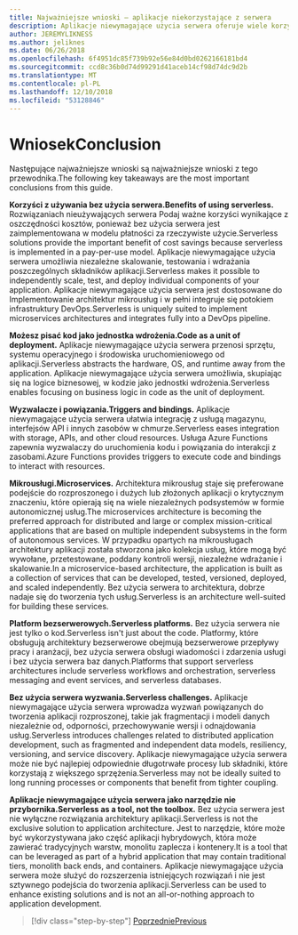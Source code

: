 ```yaml
---
title: Najważniejsze wnioski — aplikacje niekorzystające z serwera
description: Aplikacje niewymagające użycia serwera oferuje wiele korzyści i ma swój własny wyzwania. Podsumowanie najważniejsze wnioski z tego przewodnika.
author: JEREMYLIKNESS
ms.author: jeliknes
ms.date: 06/26/2018
ms.openlocfilehash: 6f4951dc85f739b92e56e84d0bd0262166181bd4
ms.sourcegitcommit: ccd8c36b0d74d99291d41aceb14cf98d74dc9d2b
ms.translationtype: MT
ms.contentlocale: pl-PL
ms.lasthandoff: 12/10/2018
ms.locfileid: "53128846"
---
```

# <a name="conclusion"></a><span data-ttu-id="8dca3-104">Wniosek</span><span class="sxs-lookup"><span data-stu-id="8dca3-104">Conclusion</span></span>

<span data-ttu-id="8dca3-105">Następujące najważniejsze wnioski są najważniejsze wnioski z tego przewodnika.</span><span class="sxs-lookup"><span data-stu-id="8dca3-105">The following key takeaways are the most important conclusions from this guide.</span></span>

<span data-ttu-id="8dca3-106">**Korzyści z używania bez użycia serwera.**</span><span class="sxs-lookup"><span data-stu-id="8dca3-106">**Benefits of using serverless.**</span></span> <span data-ttu-id="8dca3-107">Rozwiązaniach nieużywających serwera Podaj ważne korzyści wynikające z oszczędności kosztów, ponieważ bez użycia serwera jest zaimplementowana w modelu płatności za rzeczywiste użycie.</span><span class="sxs-lookup"><span data-stu-id="8dca3-107">Serverless solutions provide the important benefit of cost savings because serverless is implemented in a pay-per-use model.</span></span> <span data-ttu-id="8dca3-108">Aplikacje niewymagające użycia serwera umożliwia niezależne skalowanie, testowania i wdrażania poszczególnych składników aplikacji.</span><span class="sxs-lookup"><span data-stu-id="8dca3-108">Serverless makes it possible to independently scale, test, and deploy individual components of your application.</span></span> <span data-ttu-id="8dca3-109">Aplikacje niewymagające użycia serwera jest dostosowane do Implementowanie architektur mikrousług i w pełni integruje się potokiem infrastruktury DevOps.</span><span class="sxs-lookup"><span data-stu-id="8dca3-109">Serverless is uniquely suited to implement microservices architectures and integrates fully into a DevOps pipeline.</span></span>

<span data-ttu-id="8dca3-110">**Możesz pisać kod jako jednostka wdrożenia.**</span><span class="sxs-lookup"><span data-stu-id="8dca3-110">**Code as a unit of deployment.**</span></span> <span data-ttu-id="8dca3-111">Aplikacje niewymagające użycia serwera przenosi sprzętu, systemu operacyjnego i środowiska uruchomieniowego od aplikacji.</span><span class="sxs-lookup"><span data-stu-id="8dca3-111">Serverless abstracts the hardware, OS, and runtime away from the application.</span></span> <span data-ttu-id="8dca3-112">Aplikacje niewymagające użycia serwera umożliwia, skupiając się na logice biznesowej, w kodzie jako jednostki wdrożenia.</span><span class="sxs-lookup"><span data-stu-id="8dca3-112">Serverless enables focusing on business logic in code as the unit of deployment.</span></span>

<span data-ttu-id="8dca3-113">**Wyzwalacze i powiązania.**</span><span class="sxs-lookup"><span data-stu-id="8dca3-113">**Triggers and bindings.**</span></span> <span data-ttu-id="8dca3-114">Aplikacje niewymagające użycia serwera ułatwia integrację z usługą magazynu, interfejsów API i innych zasobów w chmurze.</span><span class="sxs-lookup"><span data-stu-id="8dca3-114">Serverless eases integration with storage, APIs, and other cloud resources.</span></span> <span data-ttu-id="8dca3-115">Usługa Azure Functions zapewnia wyzwalaczy do uruchomienia kodu i powiązania do interakcji z zasobami.</span><span class="sxs-lookup"><span data-stu-id="8dca3-115">Azure Functions provides triggers to execute code and bindings to interact with resources.</span></span>

<span data-ttu-id="8dca3-116">**Mikrousługi.**</span><span class="sxs-lookup"><span data-stu-id="8dca3-116">**Microservices.**</span></span> <span data-ttu-id="8dca3-117">Architektura mikrousług staje się preferowane podejście do rozproszonego i dużych lub złożonych aplikacji o krytycznym znaczeniu, które opierają się na wiele niezależnych podsystemów w formie autonomicznej usług.</span><span class="sxs-lookup"><span data-stu-id="8dca3-117">The microservices architecture is becoming the preferred approach for distributed and large or complex mission-critical applications that are based on multiple independent subsystems in the form of autonomous services.</span></span> <span data-ttu-id="8dca3-118">W przypadku opartych na mikrousługach architektury aplikacji została stworzona jako kolekcja usług, które mogą być wywołane, przetestowane, poddany kontroli wersji, niezależne wdrażanie i skalowanie.</span><span class="sxs-lookup"><span data-stu-id="8dca3-118">In a microservice-based architecture, the application is built as a collection of services that can be developed, tested, versioned, deployed, and scaled independently.</span></span> <span data-ttu-id="8dca3-119">Bez użycia serwera to architektura, dobrze nadaje się do tworzenia tych usług.</span><span class="sxs-lookup"><span data-stu-id="8dca3-119">Serverless is an architecture well-suited for building these services.</span></span>

<span data-ttu-id="8dca3-120">**Platform bezserwerowych.**</span><span class="sxs-lookup"><span data-stu-id="8dca3-120">**Serverless platforms.**</span></span> <span data-ttu-id="8dca3-121">Bez użycia serwera nie jest tylko o kod.</span><span class="sxs-lookup"><span data-stu-id="8dca3-121">Serverless isn't just about the code.</span></span> <span data-ttu-id="8dca3-122">Platformy, które obsługują architektury bezserwerowe obejmują bezserwerowe przepływy pracy i aranżacji, bez użycia serwera obsługi wiadomości i zdarzenia usługi i bez użycia serwera baz danych.</span><span class="sxs-lookup"><span data-stu-id="8dca3-122">Platforms that support serverless architectures include serverless workflows and orchestration, serverless messaging and event services, and serverless databases.</span></span>

<span data-ttu-id="8dca3-123">**Bez użycia serwera wyzwania.**</span><span class="sxs-lookup"><span data-stu-id="8dca3-123">**Serverless challenges.**</span></span> <span data-ttu-id="8dca3-124">Aplikacje niewymagające użycia serwera wprowadza wyzwań powiązanych do tworzenia aplikacji rozproszonej, takie jak fragmentacji i modeli danych niezależnie od, odporności, przechowywanie wersji i odnajdowania usług.</span><span class="sxs-lookup"><span data-stu-id="8dca3-124">Serverless introduces challenges related to distributed application development, such as fragmented and independent data models, resiliency, versioning, and service discovery.</span></span> <span data-ttu-id="8dca3-125">Aplikacje niewymagające użycia serwera może nie być najlepiej odpowiednie długotrwałe procesy lub składniki, które korzystają z większego sprzężenia.</span><span class="sxs-lookup"><span data-stu-id="8dca3-125">Serverless may not be ideally suited to long running processes or components that benefit from tighter coupling.</span></span>

<span data-ttu-id="8dca3-126">**Aplikacje niewymagające użycia serwera jako narzędzie nie przybornika.**</span><span class="sxs-lookup"><span data-stu-id="8dca3-126">**Serverless as a tool, not the toolbox.**</span></span> <span data-ttu-id="8dca3-127">Bez użycia serwera jest nie wyłączne rozwiązania architektury aplikacji.</span><span class="sxs-lookup"><span data-stu-id="8dca3-127">Serverless is not the exclusive solution to application architecture.</span></span> <span data-ttu-id="8dca3-128">Jest to narzędzie, które może być wykorzystywana jako część aplikacji hybrydowych, która może zawierać tradycyjnych warstw, monolitu zaplecza i kontenery.</span><span class="sxs-lookup"><span data-stu-id="8dca3-128">It is a tool that can be leveraged as part of a hybrid application that may contain traditional tiers, monolith back ends, and containers.</span></span> <span data-ttu-id="8dca3-129">Aplikacje niewymagające użycia serwera może służyć do rozszerzenia istniejących rozwiązań i nie jest sztywnego podejścia do tworzenia aplikacji.</span><span class="sxs-lookup"><span data-stu-id="8dca3-129">Serverless can be used to enhance existing solutions and is not an all-or-nothing approach to application development.</span></span>

>[!div class="step-by-step"]
>[<span data-ttu-id="8dca3-130">Poprzednie</span><span class="sxs-lookup"><span data-stu-id="8dca3-130">Previous</span></span>](serverless-business-scenarios.md)